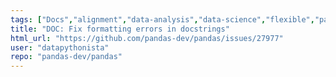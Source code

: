 ```yaml
---
tags: ["Docs","alignment","data-analysis","data-science","flexible","pandas","python"]
title: "DOC: Fix formatting errors in docstrings"
html_url: "https://github.com/pandas-dev/pandas/issues/27977"
user: "datapythonista"
repo: "pandas-dev/pandas"
---
```


